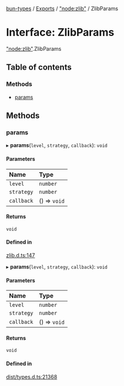 [bun-types](https://github.com/oven-sh/bun-types/blob/master/api-docs/README.md) / [Exports](https://github.com/oven-sh/bun-types/blob/master/api-docs/modules.md) / ["node:zlib"](https://github.com/oven-sh/bun-types/blob/master/api-docs/modules/node_zlib_.md) / ZlibParams

# Interface: ZlibParams

["node:zlib"](https://github.com/oven-sh/bun-types/blob/master/api-docs/modules/node_zlib_.md).ZlibParams

## Table of contents

### Methods

- [params](https://github.com/oven-sh/bun-types/blob/master/api-docs/interfaces/node_zlib_.ZlibParams.md#params)

## Methods

### params

▸ **params**(`level`, `strategy`, `callback`): `void`

#### Parameters

| Name | Type |
| :------ | :------ |
| `level` | `number` |
| `strategy` | `number` |
| `callback` | () => `void` |

#### Returns

`void`

#### Defined in

[zlib.d.ts:147](https://github.com/valgaze/bun-types/blob/6f8dbf8/zlib.d.ts#L147)

▸ **params**(`level`, `strategy`, `callback`): `void`

#### Parameters

| Name | Type |
| :------ | :------ |
| `level` | `number` |
| `strategy` | `number` |
| `callback` | () => `void` |

#### Returns

`void`

#### Defined in

[dist/types.d.ts:21368](https://github.com/valgaze/bun-types/blob/6f8dbf8/dist/types.d.ts#L21368)
